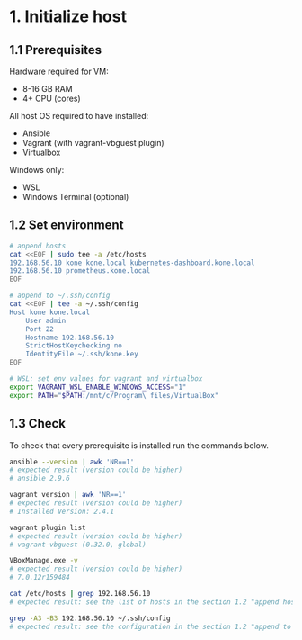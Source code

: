 # 1. Initialize host

## 1.1 Prerequisites

Hardware required for VM:

- 8-16 GB RAM
- 4+ CPU (cores)

All host OS required to have installed:

- Ansible
- Vagrant (with vagrant-vbguest plugin)
- Virtualbox

Windows only:

- WSL
- Windows Terminal (optional)

## 1.2 Set environment

```sh
# append hosts
cat <<EOF | sudo tee -a /etc/hosts
192.168.56.10 kone kone.local kubernetes-dashboard.kone.local
192.168.56.10 prometheus.kone.local
EOF

# append to ~/.ssh/config
cat <<EOF | tee -a ~/.ssh/config
Host kone kone.local
    User admin
    Port 22
    Hostname 192.168.56.10
    StrictHostKeychecking no
    IdentityFile ~/.ssh/kone.key
EOF

# WSL: set env values for vagrant and virtualbox
export VAGRANT_WSL_ENABLE_WINDOWS_ACCESS="1"
export PATH="$PATH:/mnt/c/Program\ files/VirtualBox"
```

## 1.3 Check

To check that every prerequisite is installed run the commands below.

```sh
ansible --version | awk 'NR==1'
# expected result (version could be higher)
# ansible 2.9.6

vagrant version | awk 'NR==1'
# expected result (version could be higher)
# Installed Version: 2.4.1

vagrant plugin list
# expected result (version could be higher)
# vagrant-vbguest (0.32.0, global)

VBoxManage.exe -v
# expected result (version could be higher)
# 7.0.12r159484

cat /etc/hosts | grep 192.168.56.10
# expected result: see the list of hosts in the section 1.2 "append hosts"

grep -A3 -B3 192.168.56.10 ~/.ssh/config
# expected result: see the configuration in the section 1.2 "append to ~/.ssh/config"
```
